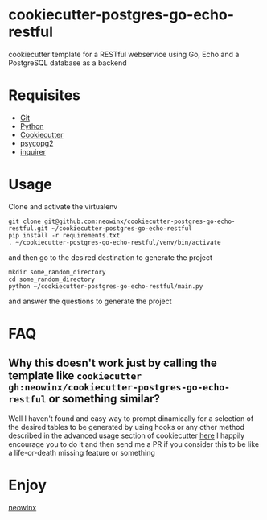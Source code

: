 # cookiecutter-postgres-go-echo-restful

cookiecutter template for a RESTful webservice using Go, Echo and a PostgreSQL database as a backend

# Requisites

- [Git](https://git-scm.com/)
- [Python](https://github.com/cookiecutter/cookiecutter)
- [Cookiecutter](https://github.com/cookiecutter/cookiecutter)
- [psycopg2](https://pypi.org/project/psycopg2/)
- [inquirer](https://pypi.org/project/inquirer/)

# Usage

Clone and activate the virtualenv

```
git clone git@github.com:neowinx/cookiecutter-postgres-go-echo-restful.git ~/cookiecutter-postgres-go-echo-restful
pip install -r requirements.txt
. ~/cookiecutter-postgres-go-echo-restful/venv/bin/activate
```

and then go to the desired destination to generate the project

```
mkdir some_random_directory
cd some_random_directory
python ~/cookiecutter-postgres-go-echo-restful/main.py
```

and answer the questions to generate the project

# FAQ

## Why this doesn't work just by calling the template like `cookiecutter gh:neowinx/cookiecutter-postgres-go-echo-restful` or something similar?

Well I haven't found and easy way to prompt dinamically for a selection of the desired tables to be generated by using hooks or any
other method described in the advanced usage section of cookiecutter [here](https://cookiecutter.readthedocs.io/en/stable/advanced/index.html)
I happily encourage you to do it and then send me a PR if you consider this to be like a life-or-death missing feature or something


# Enjoy

[neowinx](https://github.com/neowinx)
